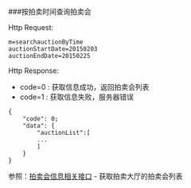 ###按拍卖时间查询拍卖会

Http Request: 

```
m=searchauctionByTime
auctionStartDate=20150203
auctionEndDate=20150225

```
Http Response:
 
- code=0 : 获取信息成功，返回拍卖会列表
- code=1 : 获取信息失败，服务器错误

``` 
{ 
    "code": 0;
    "data": {
    	"auctionList":[
    	...
    	]
    }
}
```
参照：[拍卖会信息相关接口](首页/拍卖会信息相关接口.md) - 获取拍卖大厅的拍卖会列表